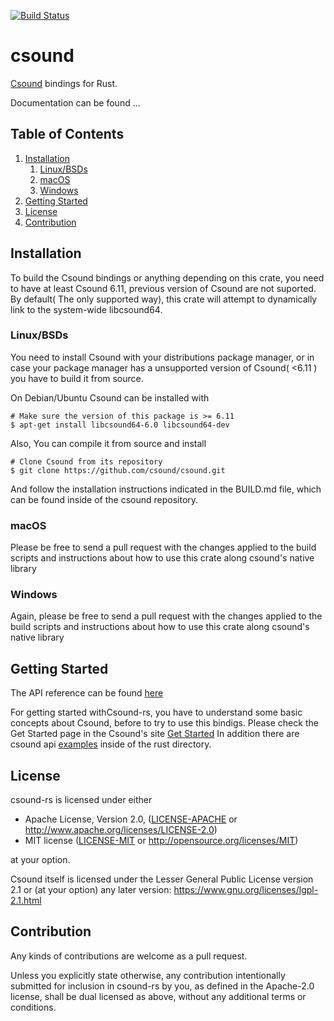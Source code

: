 [![Build Status](https://travis-ci.org/neithanmo/csound-rs.svg?branch=master)](https://travis-ci.org/neithanmo/csound-rs)
# csound

[Csound](https://csound.com/) bindings for Rust.

Documentation can be found ...


## Table of Contents
1. [Installation](#installation)
   1. [Linux/BSDs](#installation-linux)
   1. [macOS](#installation-macos)
   1. [Windows](#installation-windows)
1. [Getting Started](#getting-started)
1. [License](#license)
1. [Contribution](#contribution)

<a name="installation"/>

## Installation

To build the Csound bindings or anything depending on this crate, you need to
have at least Csound 6.11, previous version of Csound are not suported.
By default( The only supported way), this crate will attempt to dynamically link to the system-wide libcsound64.

<a name="installation-linux"/>

### Linux/BSDs

You need to install Csound with your distributions
package manager, or in case your package manager has a unsupported version of Csound( <6.11 ) you have to build it from source.

On Debian/Ubuntu Csound can be installed with

```
# Make sure the version of this package is >= 6.11
$ apt-get install libcsound64-6.0 libcsound64-dev
```

Also, You can compile it from source and install
```
# Clone Csound from its repository
$ git clone https://github.com/csound/csound.git
```
And follow the installation instructions indicated in the BUILD.md file, which can be found inside
of the csound repository.

<a name="installation-macos"/>

### macOS

Please be free to send a pull request with the changes applied to the build
scripts and instructions about how to use this crate along csound's native library

<a name="installation-windows"/>

### Windows

Again, please be free to send a pull request with the changes applied to the build
scripts and instructions about how to use this crate along csound's native library

<a name="getting-started"/>

## Getting Started

The API reference can be found
[here](https://csound.com/docs/api/index.html)

For getting started withCsound-rs, you have to understand some basic concepts about Csound, before to try to use this
bindigs. Please check the Get Started page in the Csound's site
[Get Started](https://csound.com/get-started.html)
In addition there are csound api [examples](https://github.com/csound/csoundAPI_examples) inside of the rust directory.

<a name="license"/>

## License

csound-rs is licensed under either
* Apache License, Version 2.0, ([LICENSE-APACHE](LICENSE-APACHE) or
  http://www.apache.org/licenses/LICENSE-2.0)
* MIT license ([LICENSE-MIT](LICENSE-MIT) or
  http://opensource.org/licenses/MIT)

 at your option.

 Csound itself is licensed under the Lesser General Public License version
 2.1 or (at your option) any later version:
 https://www.gnu.org/licenses/lgpl-2.1.html

 <a name="contribution"/>

 ## Contribution

 Any kinds of contributions are welcome as a pull request.

 Unless you explicitly state otherwise, any contribution intentionally submitted
 for inclusion in csound-rs by you, as defined in the Apache-2.0 license, shall be
 dual licensed as above, without any additional terms or conditions.
